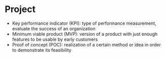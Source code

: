 # Project

- Key performance indicator (KPI): type of performance measurement, evaluate the success of an organization
- Minimum viable product (MVP): version of a product with just enough features to be usable by early customers 
- Proof of concept (POC): realization of a certain method or idea in order to demonstrate its feasibility
